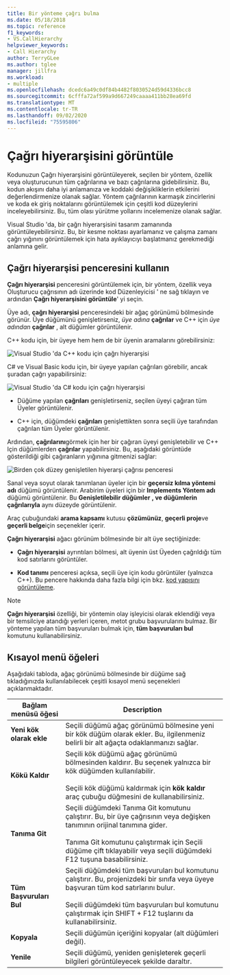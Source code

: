 ```yaml
---
title: Bir yönteme çağrı bulma
ms.date: 05/18/2018
ms.topic: reference
f1_keywords:
- VS.CallHierarchy
helpviewer_keywords:
- Call Hierarchy
author: TerryGLee
ms.author: tglee
manager: jillfra
ms.workload:
- multiple
ms.openlocfilehash: dcedc6a49c0df84b4482f8030524d59d4336bcc8
ms.sourcegitcommit: 6cfffa72af599a9d667249caaaa411bb28ea69fd
ms.translationtype: MT
ms.contentlocale: tr-TR
ms.lasthandoff: 09/02/2020
ms.locfileid: "75595806"
---
```

# <a name="view-call-hierarchy"></a>Çağrı hiyerarşisini görüntüle

Kodunuzun Çağrı hiyerarşisini görüntüleyerek, seçilen bir yöntem, özellik veya oluşturucunun tüm çağrılarına ve bazı çağrılarına gidebilirsiniz. Bu, kodun akışını daha iyi anlamanıza ve koddaki değişikliklerin etkilerini değerlendirmenize olanak sağlar. Yöntem çağrılarının karmaşık zincirlerini ve koda ek giriş noktalarını görüntülemek için çeşitli kod düzeylerini inceleyebilirsiniz. Bu, tüm olası yürütme yollarını incelemenize olanak sağlar.

Visual Studio 'da, bir çağrı hiyerarşisini tasarım zamanında görüntüleyebilirsiniz. Bu, bir kesme noktası ayarlamanız ve çalışma zamanı çağrı yığınını görüntülemek için hata ayıklayıcıyı başlatmanız gerekmediği anlamına gelir.

## <a name="use-the-call-hierarchy-window"></a>Çağrı hiyerarşisi penceresini kullanın

**Çağrı hiyerarşisi** penceresini görüntülemek için, bir yöntem, özellik veya Oluşturucu çağrısının adı üzerinde kod Düzenleyicisi ' ne sağ tıklayın ve ardından **Çağrı hiyerarşisini görüntüle**' yi seçin.

Üye adı, **çağrı hiyerarşisi** penceresindeki bir ağaç görünümü bölmesinde görünür. Üye düğümünü genişletirseniz, *üye adına* **çağrılar** ve C++ için *üye adından* **çağrılar** , alt düğümler görüntülenir.

C++ kodu için, bir üyeye hem hem de bir üyenin aramalarını görebilirsiniz:

![Visual Studio 'da C++ kodu için çağrı hiyerarşisi](media/call-hierarchy-cpp.png)

C# ve Visual Basic kodu için, bir üyeye yapılan çağrıları görebilir, ancak şuradan çağrı yapabilirsiniz:

![Visual Studio 'da C# kodu için çağrı hiyerarşisi](media/call-hierarchy-csharp.png)

- Düğüme yapılan **çağrıları** genişletirseniz, seçilen üyeyi çağıran tüm Üyeler görüntülenir.

- C++ için, düğümdeki **çağrıları** genişlettikten sonra seçili üye tarafından çağrılan tüm Üyeler görüntülenir.

Ardından, **çağrılarını**görmek için her bir çağıran üyeyi genişletebilir ve C++ Için düğümlerden **çağrılar** yapabilirsiniz. Bu, aşağıdaki görüntüde gösterildiği gibi çağıranların yığınına gitmenizi sağlar:

![Birden çok düzey genişletilen hiyerarşi çağrısı penceresi](media/call-hierarchy-csharp-expanded.png)

Sanal veya soyut olarak tanımlanan üyeler için bir **geçersiz kılma yöntemi adı** düğümü görüntülenir. Arabirim üyeleri için bir **Implements Yöntem adı** düğümü görüntülenir. Bu **Genişletilebilir düğümler** **, ve düğümlerin çağrılarıyla** aynı düzeyde görüntülenir.

Araç çubuğundaki **arama kapsamı** kutusu **çözümünüz**, **geçerli proje**ve **geçerli belge**için seçenekler içerir.

**Çağrı hiyerarşisi** ağacı görünüm bölmesinde bir alt üye seçtiğinizde:

- **Çağrı hiyerarşisi** ayrıntıları bölmesi, alt üyenin üst Üyeden çağrıldığı tüm kod satırlarını görüntüler.

- **Kod tanımı** penceresi açıksa, seçili üye için kodu görüntüler (yalnızca C++). Bu pencere hakkında daha fazla bilgi için bkz. [kod yapısını görüntüleme](../../ide/viewing-the-structure-of-code.md).

> [!NOTE]
> **Çağrı hiyerarşisi** özelliği, bir yöntemin olay işleyicisi olarak eklendiği veya bir temsilciye atandığı yerleri içeren, metot grubu başvurularını bulmaz. Bir yönteme yapılan tüm başvuruları bulmak için, **tüm başvuruları bul** komutunu kullanabilirsiniz.

## <a name="shortcut-menu-items"></a>Kısayol menü öğeleri

Aşağıdaki tabloda, ağaç görünümü bölmesinde bir düğüme sağ tıkladığınızda kullanılabilecek çeşitli kısayol menü seçenekleri açıklanmaktadır.

|Bağlam menüsü öğesi|Description|
| - |-----------------|
|**Yeni kök olarak ekle**|Seçili düğümü ağaç görünümü bölmesine yeni bir kök düğüm olarak ekler. Bu, ilgilenmeniz belirli bir alt ağaçta odaklanmanızı sağlar.|
|**Kökü Kaldır**|Seçili kök düğümü ağaç görünümü bölmesinden kaldırır. Bu seçenek yalnızca bir kök düğümden kullanılabilir.<br /><br /> Seçili kök düğümü kaldırmak için **kök kaldır** araç çubuğu düğmesini de kullanabilirsiniz.|
|**Tanıma Git**|Seçili düğümdeki Tanıma Git komutunu çalıştırır. Bu, bir üye çağrısının veya değişken tanımının orijinal tanımına gider.<br /><br /> Tanıma Git komutunu çalıştırmak için Seçili düğüme çift tıklayabilir veya seçili düğümdeki F12 tuşuna basabilirsiniz.|
|**Tüm Başvuruları Bul**|Seçili düğümdeki tüm başvuruları bul komutunu çalıştırır. Bu, projenizdeki bir sınıfa veya üyeye başvuran tüm kod satırlarını bulur.<br /><br /> Seçili düğümdeki tüm başvuruları bul komutunu çalıştırmak için SHIFT + F12 tuşlarını da kullanabilirsiniz.|
|**Kopyala**|Seçili düğümün içeriğini kopyalar (alt düğümleri değil).|
|**Yenile**|Seçili düğümü, yeniden genişleterek geçerli bilgileri görüntüleyecek şekilde daraltır.|
